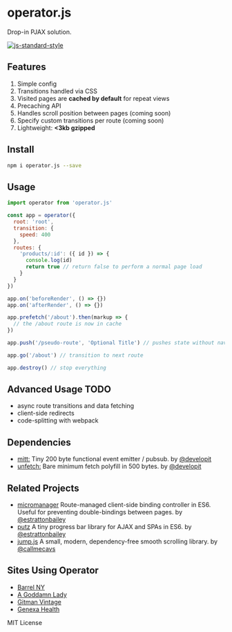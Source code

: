 # operator.js
Drop-in PJAX solution.

[![js-standard-style](https://cdn.rawgit.com/feross/standard/master/badge.svg)](http://standardjs.com)

## Features
1. Simple config
2. Transitions handled via CSS
3. Visited pages are **cached by default** for repeat views
4. Precaching API
5. Handles scroll position between pages (coming soon)
6. Specify custom transitions per route (coming soon)
7. Lightweight: **<3kb gzipped**

## Install
```bash
npm i operator.js --save
```

## Usage
```javascript
import operator from 'operator.js'

const app = operator({
  root: 'root',
  transition: {
    speed: 400
  },
  routes: {
    'products/:id': ({ id }) => {
      console.log(id)
      return true // return false to perform a normal page load
    }
  }
})

app.on('beforeRender', () => {})
app.on('afterRender', () => {})

app.prefetch('/about').then(markup => {
  // the /about route is now in cache
})

app.push('/pseudo-route', 'Optional Title') // pushes state without navigating

app.go('/about') // transition to next route

app.destroy() // stop everything
```

## Advanced Usage TODO
- async route transitions and data fetching
- client-side redirects
- code-splitting with webpack

## Dependencies
- [mitt:](https://github.com/developit/mitt) Tiny 200 byte functional event emitter / pubsub. by [@developit](https://github.com/developit)
- [unfetch:](https://github.com/developit/unfetch) Bare minimum fetch polyfill in 500 bytes. by [@developit](https://github.com/developit)

## Related Projects
- [micromanager](https://github.com/estrattonbailey/micromanager) Route-managed client-side binding controller in ES6. Useful for preventing double-bindings between pages. by [@estrattonbailey](https://github.com/estrattonbailey)
- [putz](https://github.com/estrattonbailey/putz) A tiny progress bar library for AJAX and SPAs in ES6. by [@estrattonbailey](https://github.com/estrattonbailey)
- [jump.js](https://github.com/callmecavs/jump.js) A small, modern, dependency-free smooth scrolling library. by [@callmecavs](https://github.com/callmecavs)

## Sites Using Operator
- [Barrel NY](https://www.barrelny.com/)
- [A Goddamn Lady](http://www.agoddamnlady.com/)
- [Gitman Vintage](https://gitmanvintage.com/)
- [Genexa Health](https://www.genexahealth.com/)

MIT License
